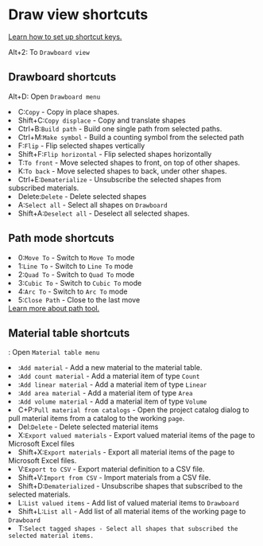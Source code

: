# Draw view shortcuts


<a href="Settings.md" anchor="set-shortcut-keys"> Learn how to set up shortcut keys.</a>

<shortcut>Alt+2</shortcut>: To <code>Drawboard view</code>

## Drawboard shortcuts

<shortcut>Alt+D</shortcut>: Open <code>Drawboard menu</code>

<list>
<li><shortcut>C</shortcut>:<code>Copy</code> - Copy in place shapes.</li>
<li><shortcut>Shift+C</shortcut>:<code>Copy displace</code> - Copy and translate shapes</li>
<li><shortcut>Ctrl+B</shortcut>:<code>Build path</code> - Build one single path from selected paths.</li>
<li><shortcut>Ctrl+M</shortcut>:<code>Make symbol</code> - Build a counting symbol from the selected path</li>
<li><shortcut>F</shortcut>:<code>Flip</code> - Flip selected shapes vertically</li>
<li><shortcut>Shift+F</shortcut>:<code>Flip horizontal</code> - Flip selected shapes horizontally</li>
<li><shortcut>T</shortcut>:<code>To front</code> - Move selected shapes to front, on top of other shapes.</li>
<li><shortcut>K</shortcut>:<code>To back</code> - Move selected shapes to back, under other shapes.</li>
<li><shortcut>Ctrl+E</shortcut>:<code>Dematerialize</code> - Unsubscribe the selected shapes from subscribed materials.</li>
<li><shortcut>Delete</shortcut>:<code>Delete</code> - Delete selected shapes</li>
<li><shortcut>A</shortcut>:<code>Select all</code> - Select all shapes on <code>Drawboard</code></li>
<li><shortcut>Shift+A</shortcut>:<code>Deselect all</code> - Deselect all selected shapes.</li>
</list>

## Path mode shortcuts
<list>
<li><shortcut>0</shortcut>:<code>Move To</code> - Switch to <code>Move To</code> mode</li>
<li><shortcut>1</shortcut>:<code>Line To</code> - Switch to <code>Line To</code> mode</li>
<li><shortcut>2</shortcut>:<code>Quad To</code> - Switch to <code>Quad To</code> mode</li>
<li><shortcut>3</shortcut>:<code>Cubic To</code> - Switch to <code>Cubic To</code> mode</li>
<li><shortcut>4</shortcut>:<code>Arc To</code> - Switch to <code>Arc To</code> mode</li>
<li><shortcut>5</shortcut>:<code>Close Path</code> - Close to the last move</li>
</list>
<a href="Shape-tools.md" anchor="path-tool">Learn more about path tool.</a>

## Material table shortcuts

<shortcut></shortcut>: Open <code>Material table menu</code>

<list>
<li><shortcut></shortcut>:<code>Add material</code> - Add a new material to the material table.
    <list>
    <li><shortcut></shortcut>:<code>Add count material</code> - Add a material item of type <code>Count</code></li>
    <li><shortcut></shortcut>:<code>Add linear material</code> - Add a material item of type <code>Linear</code></li>
    <li><shortcut></shortcut>:<code>Add area material</code> - Add a material item of type <code>Area</code></li>
    <li><shortcut></shortcut>:<code>Add volume material</code> - Add a material item of type <code>Volume</code></li>
    </list>
</li>
<li><shortcut>C+P</shortcut>:<code>Pull material from catalogs</code> - Open the project catalog dialog to pull material items from a catalog to the working <code>page</code>.</li>
<li><shortcut>Del</shortcut>:<code>Delete</code> - Delete selected material items</li>
<li><shortcut>X</shortcut>:<code>Export valued materials</code> - Export valued material items of the page to Microsoft Excel files</li>
<li><shortcut>Shift+X</shortcut>:<code>Export materials</code> - Export all material items of the page to Microsoft Excel files.</li>
<li><shortcut>V</shortcut>:<code>Export to CSV</code> - Export material definition to a CSV file.</li>
<li><shortcut>Shift+V</shortcut>:<code>Import from CSV</code> - Import materials from a CSV file.</li>
<li><shortcut>Shift+D</shortcut>:<code>Dematerialized</code> - Unsubscribe shapes that subscribed to the selected materials.</li>
<li><shortcut>L</shortcut>:<code>List valued items</code> - Add list of valued material items to <code>Drawboard</code></li>
<li><shortcut>Shift+L</shortcut>:<code>List all</code> - Add list of all material items of the working page to <code>Drawboard</code></li>
<li><shortcut>T</shortcut>:<code>Select tagged shapes - Select all shapes that subscribed the selected material items.</code></li>
</list>


